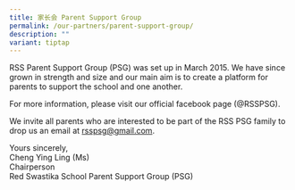 ```yaml
---
title: 家长会 Parent Support Group
permalink: /our-partners/parent-support-group/
description: ""
variant: tiptap
---
```

RSS Parent Support Group (PSG) was set up in March 2015. We have since grown in strength and size and our main aim is to create a platform for parents to support the school and one another.

For more information, please visit our official facebook page (@RSSPSG).

We invite all parents who are interested to be part of the RSS PSG family to drop us an email at [rsspsg@gmail.com](mailto:rsspsg@gmail.com).

Yours sincerely,
<br>Cheng Ying Ling (Ms)
<br>Chairperson
<br>Red Swastika School Parent Support Group (PSG)